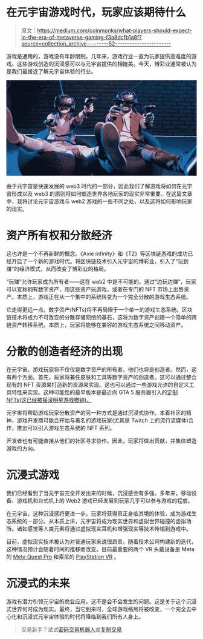 # 在元宇宙游戏时代，玩家应该期待什么

> 原文：<https://medium.com/coinmonks/what-players-should-expect-in-the-era-of-metaverse-gaming-f3a8dcfb1a8f?source=collection_archive---------52----------------------->

游戏是通用的，游戏没有年龄限制。几年来，游戏行业一直为玩家提供高难度的游戏。这些游戏创造的沉浸感可以与元宇宙提供的相媲美。今天，博彩业通常被认为是我们最接近了解元宇宙体验的行业。

![](img/97e0a51ed2358bb6d1966f4d157365cd.png)

由于元宇宙是快速发展的 web3 时代的一部分，因此我们了解游戏将如何在元宇宙形成以及 web3 的原则将如何塑造世界各地玩家的现实非常重要。在这篇文章中，我将讨论元宇宙游戏与 web2 游戏的一些不同之处，以及这将如何影响玩家的现实。

# 资产所有权和分散经济

这也许是一个不再新鲜的概念。《Axie infinity》和《T2》等区块链游戏的成功已经开启了一个新的游戏时代。将区块链技术引入元宇宙的博彩业，引入了“玩到赚”的经济模式，从而改变了博彩业的格局。

“玩赚”允许玩家成为所有者——这在 web2 中是不可能的。通过“边玩边赚”，玩家可以宣称拥有数字资产，用这些资产玩游戏，或者在专门的 NFT 市场上出售资产。本质上，游戏正在从一个集中的系统转变为一个完全分散的游戏生态系统。

它走得更远一点。数字资产(NFTs)将不再局限于一个单一的游戏生态系统。区块链技术将成为不可改变的分散存储网络的基石，这将为数字资产创建一个简单的跨链资产转移系统。本质上，玩家将能够在兼容的游戏生态系统之间移动资产。

# 分散的创造者经济的出现

在元宇宙，游戏玩家将不仅仅是数字资产的所有者。他们也将是创造者。然而，这有两个方面。首先，玩家将兼任皮肤和工具等数字资产的创造者。这可以通过整合现有的 NFT 资源来打造新的资源来实现。这也可以通过一些游戏允许的自定义工具特性来实现。这种可能性的最早版本是最近向 GTA 5 服务器引入的[定制 NFTs(这已经被摇滚明星游戏撤销)。](https://decrypt.co/115336/rockstar-games-bans-nfts-crypto-from-grand-theft-auto-fan-servers#:~:text=Rockstar%20Games%20said%20that%20NFTs,unique%20items%20or%20exclusive%20access.)

元宇宙将帮助游戏玩家分散资产的另一种方式是通过沉浸式协作。本着社区的精神，游戏开发商可能会开始与著名的游戏玩家(尤其是 Twitch 上的流行流媒体)合作，推出可以引入游戏生态系统的 NFT 系列。

开发者也有可能直接从他们的社区寻求协作。因此，玩家将做出贡献，并集体塑造游戏的方向。

# 沉浸式游戏

我们已经看到了当元宇宙完全开发出来的时候，沉浸感会有多强。多年来，移动设备、游戏机和台式机上的 Web2 游戏已经发展到玩家几乎可以参与游戏的程度。

在元宇宙，这种沉浸感将更进一步。玩家将获得真正身临其境的体验，成为游戏生态系统的一部分。从本质上讲，元宇宙将成为现实世界和虚拟世界碰撞的虚拟场所。诸如感觉等人类元素将通过虚拟现实耳机和增强现实等技术传输到游戏中。

目前，虚拟现实技术被认为对普通玩家来说很昂贵。随着技术公司构建新的迭代，这种情况预计会随着时间的推移而改变。目前最重要的两个 VR 头戴设备是 Meta 的 [Meta Quest Pro](https://www.meta.com/quest/quest-pro/) 和索尼的 [PlayStation VR](https://www.playstation.com/en-us/ps-vr/) 。

# 沉浸式的未来

游戏有潜力引领元宇宙的商业应用。这不是会不会发生的问题。这是关于这个沉浸式世界何时成为现实。最终，当它到来时，全球游戏格局将被改变，一个完全去中心化和沉浸式元宇宙体验的时代将降临到我们所有人身上。

> 交易新手？试试[密码交易机器人](/coinmonks/crypto-trading-bot-c2ffce8acb2a)或[复制交易](/coinmonks/top-10-crypto-copy-trading-platforms-for-beginners-d0c37c7d698c)